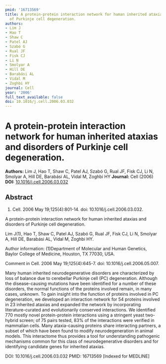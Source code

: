 ```yaml
---
pmid: '16713569'
title: A protein-protein interaction network for human inherited ataxias and disorders
  of Purkinje cell degeneration.
authors:
- Lim J
- Hao T
- Shaw C
- Patel AJ
- Szabó G
- Rual JF
- Fisk CJ
- Li N
- Smolyar A
- Hill DE
- Barabási AL
- Vidal M
- Zoghbi HY
journal: Cell
year: '2006'
full_text_available: false
doi: 10.1016/j.cell.2006.03.032
---
```


# A protein-protein interaction network for human inherited ataxias and disorders of Purkinje cell degeneration.
**Authors:** Lim J, Hao T, Shaw C, Patel AJ, Szabó G, Rual JF, Fisk CJ, Li N, Smolyar A, Hill DE, Barabási AL, Vidal M, Zoghbi HY
**Journal:** Cell (2006)
**DOI:** [10.1016/j.cell.2006.03.032](https://doi.org/10.1016/j.cell.2006.03.032)

## Abstract

1. Cell. 2006 May 19;125(4):801-14. doi: 10.1016/j.cell.2006.03.032.

A protein-protein interaction network for human inherited ataxias and disorders 
of Purkinje cell degeneration.

Lim J(1), Hao T, Shaw C, Patel AJ, Szabó G, Rual JF, Fisk CJ, Li N, Smolyar A, 
Hill DE, Barabási AL, Vidal M, Zoghbi HY.

Author information:
(1)Department of Molecular and Human Genetics, Baylor College of Medicine, 
Houston, TX 77030, USA.

Comment in
    Cell. 2006 May 19;125(4):645-7. doi: 10.1016/j.cell.2006.05.007.

Many human inherited neurodegenerative disorders are characterized by loss of 
balance due to cerebellar Purkinje cell (PC) degeneration. Although the 
disease-causing mutations have been identified for a number of these disorders, 
the normal functions of the proteins involved remain, in many cases, unknown. To 
gain insight into the function of proteins involved in PC degeneration, we 
developed an interaction network for 54 proteins involved in 23 inherited 
ataxias and expanded the network by incorporating literature-curated and 
evolutionarily conserved interactions. We identified 770 mostly novel 
protein-protein interactions using a stringent yeast two-hybrid screen; of 75 
pairs tested, 83% of the interactions were verified in mammalian cells. Many 
ataxia-causing proteins share interacting partners, a subset of which have been 
found to modify neurodegeneration in animal models. This interactome thus 
provides a tool for understanding pathogenic mechanisms common for this class of 
neurodegenerative disorders and for identifying candidate genes for inherited 
ataxias.

DOI: 10.1016/j.cell.2006.03.032
PMID: 16713569 [Indexed for MEDLINE]
